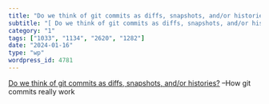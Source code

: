 ```yaml
---
title: "Do we think of git commits as diffs, snapshots, and/or histories?"
subtitle: "[ Do we think of git commits as diffs, snapshots, and/or histories?]( https://jvns.ca/blog/2024/01/0..."
category: "1"
tags: ["1033", "1134", "2620", "1282"]
date: "2024-01-16"
type: "wp"
wordpress_id: 4781
---
```

[ Do we think of git commits as diffs, snapshots, and/or histories?]( https://jvns.ca/blog/2024/01/05/do-we-think-of-git-commits-as-diffs--snapshots--or-histories/) –How git commits really work